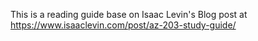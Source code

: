 This is a reading guide base on Isaac Levin's Blog post at https://www.isaaclevin.com/post/az-203-study-guide/
